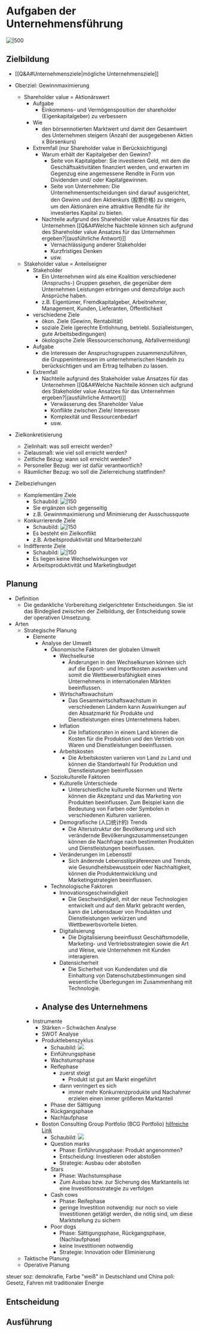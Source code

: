 # Aufgaben der Unternehmensführung 
![|500](https://github.com/ICH-BIN-HXM/images_BWL/blob/main/Snipaste_2023-11-06_11-56-07.png?raw=) 


## Zielbildung 
- [[Q&A#Unternehmensziele|mögliche Unternehmensziele]] 
- Oberziel: Gewinnmaximierung 
	- Shareholder value = Aktionärswert 
		- Aufgabe 
			- Einkommens- und Vermögensposition der shareholder (Eigenkapitalgeber) zu verbessern  
		- Wie 
			- den börsennotierten Marktwert und damit den Gesamtwert des Unternehmen steigern (Anzahl der ausgegebenen Aktien x Börsenkurs) 
		- Extremfall (nur Shareholder value in Berücksichtigung) 
			- Warum erhält der Kapitalgeber den Gewinn? 
				- Seite von Kapitalgeber: Sie investieren Geld, mit dem die Geschäftsaktivitäten finanziert werden, und erwarten im Gegenzug eine angemessene Rendite in Form von Dividenden und/ oder Kapitalgewinnen. 
				- Seite von Unternehmen: Die Unternehmensentscheidungen sind darauf ausgerichtet, den Gewinn und den Aktienkurs (股票价格) zu steigern, um den Aktionären eine attraktive Rendite für ihr investiertes Kapital zu bieten. 
			- Nachteile aufgrund des Shareholder value Ansatzes für das Unternehmen [[Q&A#Welche Nachteile können sich aufgrund des Shareholder value Ansatzes für das Unternehmen ergeben?|(ausführliche Antwort)]] 
				- Vernachlässigung anderer Stakeholder 
				- Kurzfristiges Denken 
				- usw. 
	- Stakeholder value = Anteilseigner 
		- Stakeholder 
			- Ein Unternehmen wird als eine Koalition verschiedener (Anspruchs-) Gruppen gesehen, die gegenüber dem Unternehmen Leistungen erbringen und demzufolge auch Ansprüche haben. 
			- z.B. Eigentümer, Fremdkapitalgeber, Arbeitnehmer, Management, Kunden, Lieferanten, Öffentlichkeit 
		- verschiedene Ziele 
			- ökon. Ziele (Gewinn, Rentabilität) 
			- soziale Ziele (gerechte Entlohnung, betriebl. Sozialleistungen, gute Arbeitsbedingungen) 
			- ökologische Ziele (Ressourcenschonung, Abfallvermeidung) 
		- Aufgabe 
			- die Interessen der Anspruchsgruppen zusammenzuführen, die Gruppeninteressen im unternehmerischen Handeln zu berücksichtigen und am Ertrag teilhaben zu lassen. 
		- Extremfall 
			- Nachteile aufgrund des Stakeholder value Ansatzes für das Unternehmen [[Q&A#Welche Nachteile können sich aufgrund des Stakeholder value Ansatzes für das Unternehmen ergeben?|(ausführliche Antwort)]] 
				- Verwässerung des Shareholder Value 
				- Konflikte zwischen Ziele/ Interessen 
				- Komplexität und Ressourcenbedarf 
				- usw. 

- Zielkonkretisierung 
	- Zielinhalt: was soll erreicht werden? 
	- Zielausmaß: wie viel soll erreicht werden?  
	- Zeitliche Bezug: wann soll erreicht werden? 
	- Personeller Bezug: wer ist dafür verantwortlich? 
	- Räumlicher Bezug: wo soll die Zielerreichung stattfinden? 

- Zielbeziehungen 
	- Komplementäre Ziele 
		- Schaubild: ![|150](https://github.com/ICH-BIN-HXM/images_BWL/blob/main/Snipaste_2023-11-06_11-49-04.png?raw=) 
		- Sie ergänzen sich gegenseitig 
		- z.B. Gewinnmaximierung und Minimierung der Ausschussquote 
	- Konkurrierende Ziele 
		- Schaubild: ![|150](https://github.com/ICH-BIN-HXM/images_BWL/blob/main/Snipaste_2023-11-06_11-50-57.png?raw=) 
		- Es besteht ein Zielkonflikt 
		- z.B. Arbeitsproduktivität und Mitarbeiterzahl 
	- Indifferente Ziele 
		- Schaubild: ![|150](https://github.com/ICH-BIN-HXM/images_BWL/blob/main/Snipaste_2023-11-06_11-52-15.png?raw=) 
		- Es liegen keine Wechselwirkungen vor 
		- Arbeitsproduktivität und Marketingbudget 

## Planung 
- Definition 
	- Die gedankliche Vorbereitung zielgerichteter Entscheidungen. Sie ist das Bindeglied zwischen der Zielbildung, der Entscheidung sowie der operativen Umsetzung. 
- Arten 
	- Strategische Planung 
		- Elemente 
			- Analyse der Umwelt 
				- Ökonomische Faktoren der globalen Umwelt 
					- Wechselkurse 
						- Änderungen in den Wechselkursen können sich auf die Export- und Importkosten auswirken und somit die Wettbewerbsfähigkeit eines Unternehmens in internationalen Märkten beeinflussen. 
					- Wirtschaftswachstum 
						- Das Gesamtwirtschaftswachstum in verschiedenen Ländern kann Auswirkungen auf den Absatzmarkt für Produkte und Dienstleistungen eines Unternehmens haben. 
					- Inflation 
						- Die Inflationsraten in einem Land können die Kosten für die Produktion und den Vertrieb von Waren und Dienstleistungen beeinflussen. 
					- Arbeitskosten 
						- Die Arbeitskosten variieren von Land zu Land und können die Standortwahl für Produktion und Dienstleistungen beeinflussen 
				- Soziokulturelle Faktoren 
					- Kulturelle Unterschiede 
						- Unterschiedliche kulturelle Normen und Werte können die Akzeptanz und das Marketing von Produkten beeinflussen. Zum Beispiel kann die Bedeutung von Farben oder Symbolen in verschiedenen Kulturen variieren.
					- Demografische (人口统计的) Trends 
						- Die Altersstruktur der Bevölkerung und sich verändernde Bevölkerungszusammensetzungen können die Nachfrage nach bestimmten Produkten und Dienstleistungen beeinflussen.
					- Veränderungen im Lebensstil 
						- Sich ändernde Lebensstilpräferenzen und Trends, wie Gesundheitsbewusstsein oder Nachhaltigkeit, können die Produktentwicklung und Marketingstrategien beeinflussen.
				- Technologische Faktoren 
					- Innovationsgeschwindigkeit 
						- Die Geschwindigkeit, mit der neue Technologien entwickelt und auf den Markt gebracht werden, kann die Lebensdauer von Produkten und Dienstleistungen verkürzen und Wettbewerbsvorteile bieten. 
					- Digitalisierung 
						- Die Digitalisierung beeinflusst Geschäftsmodelle, Marketing- und Vertriebsstrategien sowie die Art und Weise, wie Unternehmen mit Kunden interagieren. 
					- Datensicherheit 
						- Die Sicherheit von Kundendaten und die Einhaltung von Datenschutzbestimmungen sind wesentliche Überlegungen im Zusammenhang mit Technologie.
			- Analyse des Unternehmens 
				- 
		- Instrumente 
			- Stärken – Schwächen Analyse 
			- SWOT Analyse 
			- Produktlebenszyklus 
				- Schaubild: ![](https://github.com/ICH-BIN-HXM/images_BWL/blob/main/Snipaste_2023-11-06_15-58-52.png?raw=) 
				- Einführungsphase 
				- Wachstumsphase 
				- Reifephase 
					- zuerst steigt 
						- Produkt ist gut am Markt eingeführt 
					- dann verringert es sich 
						- immer mehr Konkurrenzprodukte und Nachahmer erzielen einen immer größeren Marktanteil 
				- Phase der Sättigung 
				- Rückgangsphase 
				- Nachlaufphase 
			- Boston Consulting Group Portfolio (BCG Portfolio) [hilfreiche Link](https://www.excel-controlling.com/bcg-matrix/ ) 
				- Schaubild: ![](https://github.com/ICH-BIN-HXM/images_BWL/blob/main/bcg-portfolio.jpg?raw=) 
				- Question marks 
					- Phase: Einführungsphase: Produkt angenommen? 
					- Entscheidung: Investieren oder abstoßen 
					- Strategie: Ausbau oder abstoßen 
				- Stars 
					- Phase: Wachstumsphase 
					- Zum Ausbau bzw. zur Sicherung des Marktanteils ist eine Investitionsstrategie zu verfolgen 
				- Cash cows 
					- Phase: Reifephase 
					- geringe Investition notwendig: nur noch so viele Investitionen getätigt werden, die nötig sind, um diese Marktstellung zu sichern 
				- Poor dogs 
					- Phase: Sättigungsphase, Rückgangsphase, (Nachlaufphase) 
					- keine Investitionen notwendig 
					- Strategie: Innovation oder Eliminierung 
	- Taktische Planung 
	- Operative Planung 


steuer 
soz: demokrafie, Farbe "weiß" in Deutschland und China 
poli: Gesetz, Fahren mit traditionaler Energie 


## Entscheidung 

## Ausführung 

